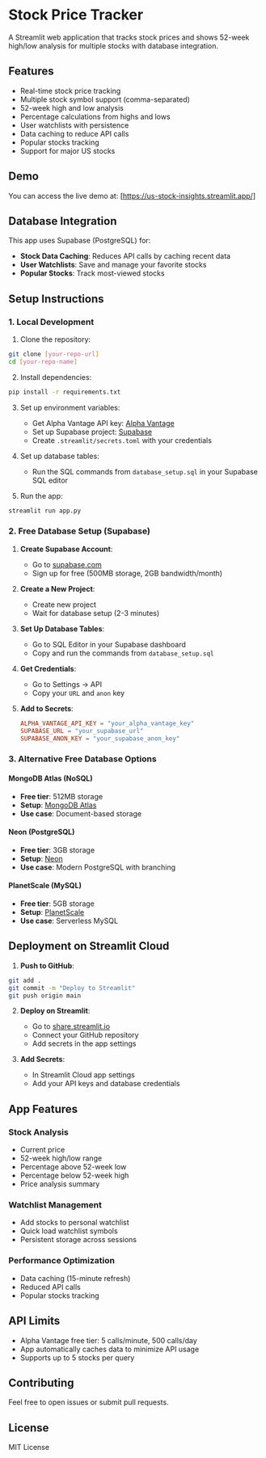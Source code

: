 # Stock Price Tracker

A Streamlit web application that tracks stock prices and shows 52-week high/low analysis for multiple stocks with database integration.

## Features
- Real-time stock price tracking
- Multiple stock symbol support (comma-separated)
- 52-week high and low analysis
- Percentage calculations from highs and lows
- User watchlists with persistence
- Data caching to reduce API calls
- Popular stocks tracking
- Support for major US stocks

## Demo
You can access the live demo at: [https://us-stock-insights.streamlit.app/]

## Database Integration
This app uses Supabase (PostgreSQL) for:
- **Stock Data Caching**: Reduces API calls by caching recent data
- **User Watchlists**: Save and manage your favorite stocks
- **Popular Stocks**: Track most-viewed stocks

## Setup Instructions

### 1. Local Development

1. Clone the repository:
```bash
git clone [your-repo-url]
cd [your-repo-name]
```

2. Install dependencies:
```bash
pip install -r requirements.txt
```

3. Set up environment variables:
   - Get Alpha Vantage API key: [Alpha Vantage](https://www.alphavantage.co/support/#api-key)
   - Set up Supabase project: [Supabase](https://supabase.com)
   - Create `.streamlit/secrets.toml` with your credentials

4. Set up database tables:
   - Run the SQL commands from `database_setup.sql` in your Supabase SQL editor

5. Run the app:
```bash
streamlit run app.py
```

### 2. Free Database Setup (Supabase)

1. **Create Supabase Account**:
   - Go to [supabase.com](https://supabase.com)
   - Sign up for free (500MB storage, 2GB bandwidth/month)

2. **Create a New Project**:
   - Create new project
   - Wait for database setup (2-3 minutes)

3. **Set Up Database Tables**:
   - Go to SQL Editor in your Supabase dashboard
   - Copy and run the commands from `database_setup.sql`

4. **Get Credentials**:
   - Go to Settings → API
   - Copy your `URL` and `anon` key

5. **Add to Secrets**:
   ```toml
   ALPHA_VANTAGE_API_KEY = "your_alpha_vantage_key"
   SUPABASE_URL = "your_supabase_url"
   SUPABASE_ANON_KEY = "your_supabase_anon_key"
   ```

### 3. Alternative Free Database Options

#### MongoDB Atlas (NoSQL)
- **Free tier**: 512MB storage
- **Setup**: [MongoDB Atlas](https://www.mongodb.com/cloud/atlas)
- **Use case**: Document-based storage

#### Neon (PostgreSQL)
- **Free tier**: 3GB storage
- **Setup**: [Neon](https://neon.tech)
- **Use case**: Modern PostgreSQL with branching

#### PlanetScale (MySQL)
- **Free tier**: 5GB storage
- **Setup**: [PlanetScale](https://planetscale.com)
- **Use case**: Serverless MySQL

## Deployment on Streamlit Cloud

1. **Push to GitHub**:
```bash
git add .
git commit -m "Deploy to Streamlit"
git push origin main
```

2. **Deploy on Streamlit**:
   - Go to [share.streamlit.io](https://share.streamlit.io)
   - Connect your GitHub repository
   - Add secrets in the app settings

3. **Add Secrets**:
   - In Streamlit Cloud app settings
   - Add your API keys and database credentials

## App Features

### Stock Analysis
- Current price
- 52-week high/low range
- Percentage above 52-week low
- Percentage below 52-week high
- Price analysis summary

### Watchlist Management
- Add stocks to personal watchlist
- Quick load watchlist symbols
- Persistent storage across sessions

### Performance Optimization
- Data caching (15-minute refresh)
- Reduced API calls
- Popular stocks tracking

## API Limits
- Alpha Vantage free tier: 5 calls/minute, 500 calls/day
- App automatically caches data to minimize API usage
- Supports up to 5 stocks per query

## Contributing
Feel free to open issues or submit pull requests.

## License
MIT License
